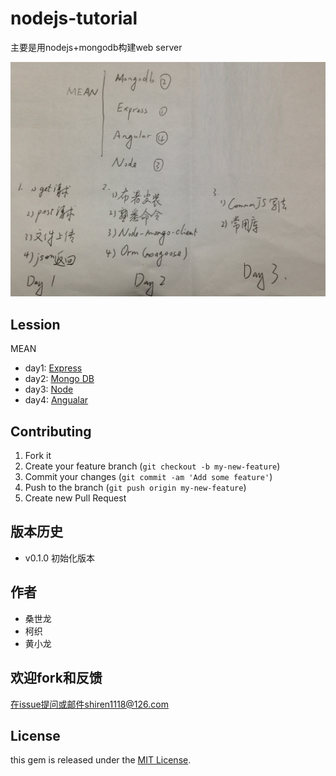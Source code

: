 nodejs-tutorial
===============


主要是用nodejs+mongodb构建web server

![](doc/images/arch.png)
## Lession

MEAN

- day1: [Express](https://github.com/nodeonly/nodejs-tutorial/blob/master/doc/day1_express.md)
- day2: [Mongo DB](https://github.com/nodeonly/nodejs-tutorial/blob/master/doc/day2_mongodb.md)
- day3: [Node](https://github.com/nodeonly/nodejs-tutorial/blob/master/doc/day3_node.md)
- day4: [Angualar](https://github.com/nodeonly/nodejs-tutorial/blob/master/doc/day4_angular.md)



## Contributing

1. Fork it
2. Create your feature branch (`git checkout -b my-new-feature`)
3. Commit your changes (`git commit -am 'Add some feature'`)
4. Push to the branch (`git push origin my-new-feature`)
5. Create new Pull Request

## 版本历史

- v0.1.0 初始化版本 

## 作者

- 桑世龙
- 柯织
- 黄小龙
## 欢迎fork和反馈

在issue提问或邮件shiren1118@126.com

## License

this gem is released under the [MIT License](http://www.opensource.org/licenses/MIT).
